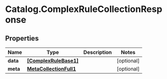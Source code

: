 # Catalog.ComplexRuleCollectionResponse

## Properties
Name | Type | Description | Notes
------------ | ------------- | ------------- | -------------
**data** | [**[ComplexRuleBase1]**](ComplexRuleBase1.md) |  | [optional] 
**meta** | [**MetaCollectionFull1**](MetaCollectionFull1.md) |  | [optional] 
